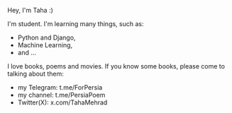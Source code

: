 Hey, I'm Taha :)

I'm student.
I'm learning many things, such as:
- Python and Django,
- Machine Learning,
- and ...

I love books, poems and movies.
If you know some books,
please come to talking about them:

- my Telegram:
t.me/ForPersia
- my channel:
t.me/PersiaPoem
- Twitter(X):
x.com/TahaMehrad
